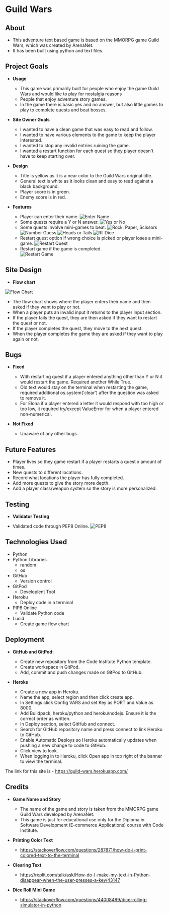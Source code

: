 # Guild Wars

## About

  - This adventure text based game is based on the MMORPG game Guild Wars, which was created by ArenaNet.
  - It has been built using python and text files.

## Project Goals

 - __Usage__

   - This game was primarily built for people who enjoy the game Guild Wars and would like to play for nostalgia reasons
   - People that enjoy adventure story games.
   - In the game there is basic yes and no answer, but also little games to play to complete quests and beat bosses.

 - __Site Owner Goals__

   - I wanted to have a clean game that was easy to read and follow.
   - I wanted to have various elements to the game to keep the player interested.
   - I wanted to stop any invalid entries ruining the game.
   - I wanted a restart function for each quest so they player doesn't have to keep starting over.

 - __Design__

   - Title is yellow as it is a near color to the Guild Wars original title.
   - General text is white as it looks clean and easy to read against a black background.
   - Player score is in green.
   - Enemy score is in red.

 - __Features__

   - Player can enter their name.
![Enter Name](/assets/images/entername.PNG)
   - Some quests require a Y or N answer.
![Yes or No](/assets/images/yn.PNG)
   - Some quests involve mini-games to beat.
![Rock, Paper, Scissors](/assets/images/rps.PNG)
![Number Guess](/assets/images/number.PNG)
![Heads or Tails](/assets/images/headstails.PNG)
![Rll Dice](/assets/images/roll.PNG)
   - Restart quest option if wrong choice is picked or player loses a mini-game.
![Restart Quest](/assets/images/restart.PNG)
   - Restart game if the game is completed.<br>
![Restart Game](/assets/images/complete.PNG)

## Site Design

 - __Flow chart__

![Flow Chart](/assets/images/flowchart.png)

  - The flow chart shows where the player enters their name and then asked if they want to play or not.
  - When a player puts an invalid input it returns to the player input section.
  - If the player fails the quest, they are then asked if they want to restart the quest or not.
  - If the player completes the quest, they move to the next quest.
  - When the player completes the game they are asked if they want to play again or not.

## Bugs

- __Fixed__

  - With restarting quest if a player entered anything other than Y or N it would restart the game.  Required another While True.
  - Old text would stay on the terminal when restarting the game, required additional os.system('clear') after the question was asked to remove it.
  - For Elona if a player entered a letter it would respond with too high or too low, it required try/except ValueError for when a player entered non-numerical.

- __Not Fixed__

  - Unaware of any other bugs.

## Future Features

- Player lives so they game restart if a player restarts a quest x amount of times.
- New quests to different locations.
- Record what locations the player has fully completed.
- Add more quests to give the story more depth.
- Add a player class/weapon system so the story is more personalized.

## Testing

- __Validator Testing__

 - Validated code through PEP8 Online.
![PEP8](/assets/images/PEP8.PNG)

## Technologies Used

 - Python
 - Python Libraries
   - random
   - os
 - GitHub
   - Version control
 - GitPod
   - Developlent Tool
 - Heroku
   - Deploy code in a terminal
 - PIP8 Online
   - Validate Python code
 - Lucid
   - Create game flow chart


## Deployment

- __GitHub and GitPod:__

  - Create new repository from the Code Institute Python template.
  - Create workspace in GitPod.
  - Add, commit and push changes made on GitPod to GitHub.

- __Heroku__

  - Create a new app in Heroku.
  - Name the app, select region and then click create app.
  - In Settings click Config VARS and set Key as PORT and Value as 8000.
  - Add Buildpack, heroku/python and heroku/nodejs.  Ensure it is the correct order as written.
  - In Deploy section, select GitHub and connect.
  - Search for GitHub repository name and press connect to link Heroku to GitHub.
  - Enable Automatic Deploys so Heroku automatically updates when pushing a new change to code to GitHub.
  - Click view to look.
  - When logging in to Heroku, click Open app in top right of the banner to view the terminal.

The link for this site is - https://guild-wars.herokuapp.com/

## Credits

- __Game Name and Story__

  - The name of the game and story is taken from the MMORPG game Guild Wars developed by ArenaNet.
  - This game is just for educational use only for the Diploma in Software Development (E-commerce Applications) course with Code Institute.

- __Printing Color Text__

  - https://stackoverflow.com/questions/287871/how-do-i-print-colored-text-to-the-terminal

- __Clearing Text__

  - https://replit.com/talk/ask/How-do-I-make-my-text-in-Python-disappear-when-the-user-presses-a-key/43147

- __Dice Roll Mini Game__

  - https://stackoverflow.com/questions/44008489/dice-rolling-simulator-in-python